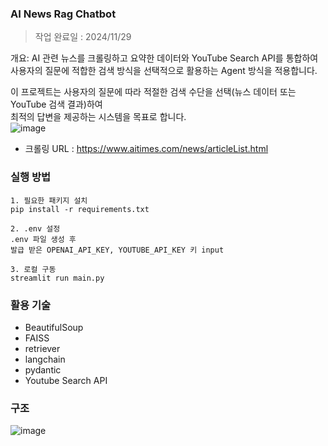 ### AI News Rag Chatbot
> 작업 완료일 : 2024/11/29

개요: AI 관련 뉴스를 크롤링하고 요약한 데이터와 YouTube Search API를 통합하여  
사용자의 질문에 적합한 검색 방식을 선택적으로 활용하는 Agent 방식을 적용합니다.    

이 프로젝트는 사용자의 질문에 따라 적절한 검색 수단을 선택(뉴스 데이터 또는 YouTube 검색 결과)하여  
최적의 답변을 제공하는 시스템을 목표로 합니다.  
![image](https://github.com/user-attachments/assets/9f89cc92-797b-4769-9044-758a1c17b459)

- 크롤링 URL : https://www.aitimes.com/news/articleList.html  

### 실행 방법
```
1. 필요한 패키지 설치
pip install -r requirements.txt

2. .env 설정
.env 파일 생성 후 
발급 받은 OPENAI_API_KEY, YOUTUBE_API_KEY 키 input

3. 로컬 구동
streamlit run main.py
```

### 활용 기술
- BeautifulSoup
- FAISS
- retriever
- langchain
- pydantic
- Youtube Search API

### 구조
![image](https://github.com/user-attachments/assets/d2b46027-d123-420e-aba6-2430519b9500)
